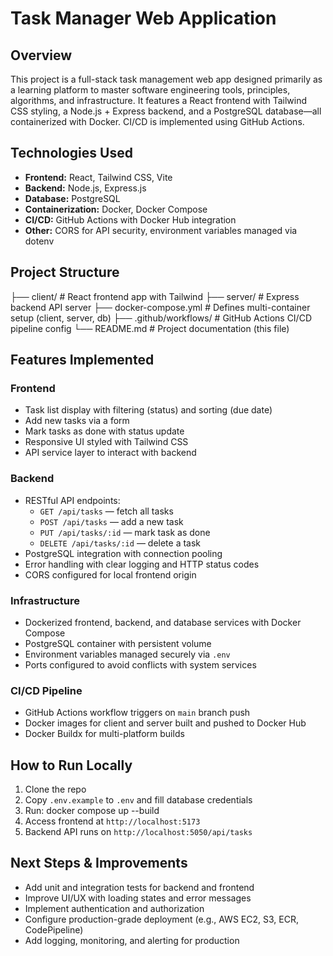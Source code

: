 # Task Manager Web Application

## Overview
This project is a full-stack task management web app designed primarily as a learning platform to master software engineering tools, principles, algorithms, and infrastructure. It features a React frontend with Tailwind CSS styling, a Node.js + Express backend, and a PostgreSQL database—all containerized with Docker. CI/CD is implemented using GitHub Actions.

## Technologies Used
- **Frontend:** React, Tailwind CSS, Vite
- **Backend:** Node.js, Express.js
- **Database:** PostgreSQL
- **Containerization:** Docker, Docker Compose
- **CI/CD:** GitHub Actions with Docker Hub integration
- **Other:** CORS for API security, environment variables managed via dotenv

## Project Structure

├── client/ # React frontend app with Tailwind
├── server/ # Express backend API server
├── docker-compose.yml # Defines multi-container setup (client, server, db)
├── .github/workflows/ # GitHub Actions CI/CD pipeline config
└── README.md # Project documentation (this file)


## Features Implemented

### Frontend
- Task list display with filtering (status) and sorting (due date)
- Add new tasks via a form
- Mark tasks as done with status update
- Responsive UI styled with Tailwind CSS
- API service layer to interact with backend

### Backend
- RESTful API endpoints:
  - `GET /api/tasks` — fetch all tasks
  - `POST /api/tasks` — add a new task
  - `PUT /api/tasks/:id` — mark task as done
  - `DELETE /api/tasks/:id` — delete a task
- PostgreSQL integration with connection pooling
- Error handling with clear logging and HTTP status codes
- CORS configured for local frontend origin

### Infrastructure
- Dockerized frontend, backend, and database services with Docker Compose
- PostgreSQL container with persistent volume
- Environment variables managed securely via `.env`
- Ports configured to avoid conflicts with system services

### CI/CD Pipeline
- GitHub Actions workflow triggers on `main` branch push
- Docker images for client and server built and pushed to Docker Hub
- Docker Buildx for multi-platform builds

## How to Run Locally

1. Clone the repo
2. Copy `.env.example` to `.env` and fill database credentials
3. Run:
docker compose up --build
4. Access frontend at `http://localhost:5173`
5. Backend API runs on `http://localhost:5050/api/tasks`

## Next Steps & Improvements

- Add unit and integration tests for backend and frontend
- Improve UI/UX with loading states and error messages
- Implement authentication and authorization
- Configure production-grade deployment (e.g., AWS EC2, S3, ECR, CodePipeline)
- Add logging, monitoring, and alerting for production
